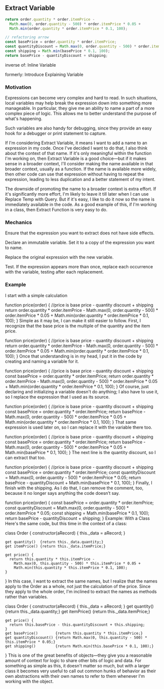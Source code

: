 ## Extract Variable

```js
return order.quantity * order.itemPrice -
  Math.max(0, order.quantity - 500) * order.itemPrice * 0.05 +
  Math.min(order.quantity * order.itemPrice * 0.1, 100);
```

```js
// refactoring arrow
const basePrice = order.quantity * order.itemPrice;
const quantityDiscount = Math.max(0, order.quantity - 500) * order.itemPrice * 0.05;
const shipping = Math.min(basePrice * 0.1, 100);
return basePrice - quantityDiscount + shipping;
```
inverse of: Inline Variable

formerly:	Introduce Explaining Variable


### Motivation
Expressions can become very complex and hard to read. In such situations, local variables may help break the expression down into something more manageable. In particular, they give me an ability to name a part of a more complex piece of logic. This allows me to better understand the purpose of what's happening.

Such variables are also handy for debugging, since they provide an easy hook for a debugger or print statement to capture.

If I'm considering Extract Variable, it means I want to add a name to an expression in my code. Once I've decided I want to do that, I also think about the context of that name. If it's only meaningful within the function I'm working on, then Extract Variable is a good choice—but if it makes sense in a broader context, I'll consider making the name available in that broader context, usually as a function. If the name is available more widely, then other code can use that expression without having to repeat the expression, leading to less duplication and a better statement of my intent.

The downside of promoting the name to a broader context is extra effort. If it's significantly more effort, I'm likely to leave it till later when I can use Replace Temp with Query. But if it's easy, I like to do it now so the name is immediately available in the code. As a good example of this, if I'm working in a class, then Extract Function is very easy to do.

### Mechanics
Ensure that the expression you want to extract does not have side effects.

Declare an immutable variable. Set it to a copy of the expression you want to name.

Replace the original expression with the new variable.

Test.
If the expression appears more than once, replace each occurrence with the variable, testing after each replacement.

### Example
I start with a simple calculation

  function price(order) {
    //price is base price - quantity discount + shipping
    return order.quantity * order.itemPrice -
      Math.max(0, order.quantity - 500) * order.itemPrice * 0.05 +
      Math.min(order.quantity * order.itemPrice * 0.1, 100);
  }
Simple as it may be, I can make it still easier to follow. First, I recognize that the base price is the multiple of the quantity and the item price.

  function price(order) {
    //price is base price - quantity discount + shipping
    return order.quantity * order.itemPrice -
      Math.max(0, order.quantity - 500) * order.itemPrice * 0.05 +
      Math.min(order.quantity * order.itemPrice * 0.1, 100);
  }
Once that understanding is in my head, I put it in the code by creating and naming a variable for it.

  function price(order) {
    //price is base price - quantity discount + shipping
    const basePrice = order.quantity * order.itemPrice;
    return order.quantity * order.itemPrice -
      Math.max(0, order.quantity - 500) * order.itemPrice * 0.05 +
      Math.min(order.quantity * order.itemPrice * 0.1, 100);
  }
Of course, just declaring and initializing a variable doesn't do anything; I also have to use it, so I replace the expression that I used as its source.

  function price(order) {
    //price is base price - quantity discount + shipping
    const basePrice = order.quantity * order.itemPrice;
    return basePrice -
      Math.max(0, order.quantity - 500) * order.itemPrice * 0.05 +
      Math.min(order.quantity * order.itemPrice * 0.1, 100);
  }
That same expression is used later on, so I can replace it with the variable there too.

  function price(order) {
    //price is base price - quantity discount + shipping
    const basePrice = order.quantity * order.itemPrice;
    return basePrice -
      Math.max(0, order.quantity - 500) * order.itemPrice * 0.05 +
      Math.min(basePrice * 0.1, 100);
  }
The next line is the quantity discount, so I can extract that too.

  function price(order) {
    //price is base price - quantity discount + shipping
    const basePrice = order.quantity * order.itemPrice;
    const quantityDiscount = Math.max(0, order.quantity - 500) * order.itemPrice * 0.05;
    return basePrice -
      quantityDiscount +
      Math.min(basePrice * 0.1, 100);
  }
Finally, I finish with the shipping. As I do that, I can remove the comment, too, because it no longer says anything the code doesn’t say.

  function price(order) {
    const basePrice = order.quantity * order.itemPrice;
    const quantityDiscount = Math.max(0, order.quantity - 500) * order.itemPrice * 0.05;
    const shipping = Math.min(basePrice * 0.1, 100);
    return basePrice - quantityDiscount + shipping;
  }
Example: With a Class
Here's the same code, but this time in the context of a class:

  class Order {
    constructor(aRecord) {
      this._data = aRecord;
    }
  
    get quantity()  {return this._data.quantity;}
    get itemPrice() {return this._data.itemPrice;}
    
    get price() {
      return this.quantity * this.itemPrice -
        Math.max(0, this.quantity - 500) * this.itemPrice * 0.05 +
        Math.min(this.quantity * this.itemPrice * 0.1, 100);    
    }
  }
In this case, I want to extract the same names, but I realize that the names apply to the Order as a whole, not just the calculation of the price. Since they apply to the whole order, I'm inclined to extract the names as methods rather than variables.

  class Order {
    constructor(aRecord) {
      this._data = aRecord;
    }
    get quantity()  {return this._data.quantity;}
    get itemPrice() {return this._data.itemPrice;}
    
    get price() {
      return this.basePrice - this.quantityDiscount + this.shipping;
    }
    get basePrice()        {return this.quantity * this.itemPrice;}
    get quantityDiscount() {return Math.max(0, this.quantity - 500) * this.itemPrice * 0.05;}
    get shipping()         {return Math.min(this.basePrice * 0.1, 100);}
  }
This is one of the great benefits of objects—they give you a reasonable amount of context for logic to share other bits of logic and data. For something as simple as this, it doesn't matter so much, but with a larger class it becomes very useful to call out common hunks of behavior as their own abstractions with their own names to refer to them whenever I'm working with the object.